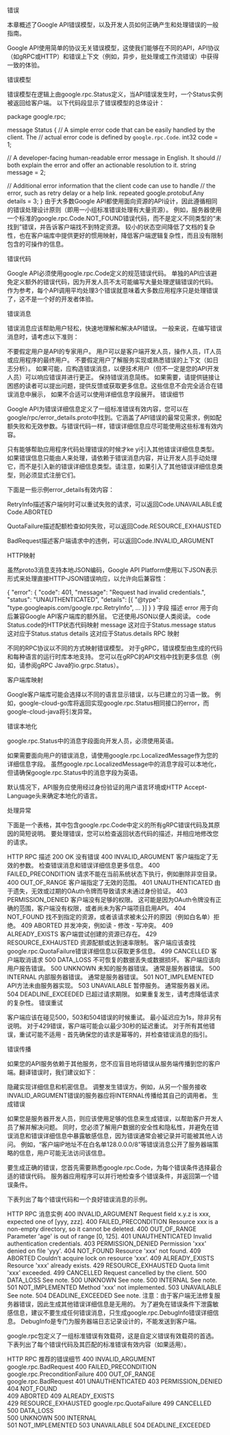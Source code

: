 错误

本章概述了Google API错误模型，以及开发人员如何正确产生和处理错误的一般指南。

Google API使用简单的协议无关错误模型，这使我们能够在不同的API，API协议（如gRPC或HTTP）和错误上下文（例如，异步，批处理或工作流错误）中获得一致的体验。

错误模型

错误模型在逻辑上由google.rpc.Status定义，当API错误发生时，一个Status实例被返回给客户端。 以下代码段显示了错误模型的总体设计：

package google.rpc;

message Status {
  // A simple error code that can be easily handled by the client. The
  // actual error code is defined by `google.rpc.Code`.
  int32 code = 1;

  // A developer-facing human-readable error message in English. It should
  // both explain the error and offer an actionable resolution to it.
  string message = 2;

  // Additional error information that the client code can use to handle
  // the error, such as retry delay or a help link.
  repeated google.protobuf.Any details = 3;
}
由于大多数Google API都使用面向资源的API设计，因此遵循相同的错误处理设计原则（即用一小组标准错误处理有大量资源）。 例如，服务器使用一个标准的google.rpc.Code.NOT_FOUND错误代码，而不是定义不同类型的“未找到”错误，并告诉客户端找不到特定资源。 较小的状态空间降低了文档的复杂性，也在客户端库中提供更好的惯用映射，降低客户端逻辑复杂性，而且没有限制包含的可操作的信息。

错误代码

Google API必须使用google.rpc.Code定义的规范错误代码。 单独的API应该避免定义额外的错误代码，因为开发人员不太可能编写大量处理逻辑错误的代码。 作为参考，每个API调用平均处理3个错误就意味着大多数应用程序只是处理错误了，这不是一个好的开发者体验。

错误消息

错误消息应该帮助用户轻松，快速地理解和解决API错误。 一般来说，在编写错误消息时，请考虑以下准则：

不要假定用户是API的专家用户。 用户可以是客户端开发人员，操作人员，IT人员或应用程序的最终用户。
不要假定用户了解服务实现或熟悉错误的上下文（如日志分析）。
如果可能，应构造错误消息，以便技术用户（但不一定是您的API开发人员）可以响应错误并进行更正。
保持错误消息简练。 如果需要，请提供链接让困惑的读者可以提出问题，提供反馈或获取更多信息。这些信息不会完全适合在错误消息中展示， 如果不合适可以使用详细信息字段展开。
错误细节

Google API为错误详细信息定义了一组标准错误有效内容，您可以在google/rpc/error_details.proto中找到。它涵盖了API错误的最常见需求，例如配额失败和无效参数。与错误代码一样，错误详细信息应尽可能使用这些标准有效内容。

只有能够帮助应用程序代码处理错误的时候才ke yi引入其他错误详细信息类型。如果错误信息只能由人来处理，请依赖于错误消息内容，并让开发人员手动处理它，而不是引入新的错误详细信息类型。请注意，如果引入了其他错误详细信息类型，则必须显式注册它们。

下面是一些示例error_details有效内容：

RetryInfo描述客户端何时可以重试失败的请求，可以返回Code.UNAVAILABLE或Code.ABORTED

QuotaFailure描述配额检查如何失败，可以返回Code.RESOURCE_EXHAUSTED

BadRequest描述客户端请求中的违例，可以返回Code.INVALID_ARGUMENT

HTTP映射

虽然proto3消息支持本地JSON编码，Google API Platform使用以下JSON表示形式来处理直接HTTP-JSON错误响应，以允许向后兼容性：

{
  "error": {
    "code": 401,
    "message": "Request had invalid credentials.",
    "status": "UNAUTHENTICATED",
    "details": [{
      "@type": "type.googleapis.com/google.rpc.RetryInfo",
      ...
    }]
  }
}
字段	描述
error	用于向后兼容Google API客户端库的额外层。 它还使用JSON以便人类阅读。
code	Status.code的HTTP状态代码映射
message	这对应于Status.message
status	这对应于Status.status
details	这对应于Status.details
RPC 映射

不同的RPC协议以不同的方式映射错误模型。 对于gRPC，错误模型由生成的代码和每种语言的运行时库本地支持。 您可以在gRPC的API文档中找到更多信息（例如，请参阅gRPC Java的io.grpc.Status）。

客户端库映射

Google客户端库可能会选择以不同的语言显示错误，以与已建立的习语一致。 例如，google-cloud-go库将返回实现google.rpc.Status相同接口的error，而google-cloud-java将引发异常。

错误本地化

google.rpc.Status中的消息字段面向开发人员，必须使用英语。

如果需要面向用户的错误消息，请使用google.rpc.LocalizedMessage作为您的详细信息字段。 虽然google.rpc.LocalizedMessage中的消息字段可以本地化，但请确保google.rpc.Status中的消息字段为英语。

默认情况下，API服务应使用经过身份验证的用户语言环境或HTTP Accept-Language头来确定本地化的语言。

处理异常

下面是一个表格，其中包含google.rpc.Code中定义的所有gRPC错误代码及其原因的简短说明。 要处理错误，您可以检查返回状态代码的描述，并相应地修改您的请求。

HTTP	RPC	描述
200	OK	没有错误
400	INVALID_ARGUMENT	客户端指定了无效的参数。 检查错误消息和错误详细信息更多信息。
400	FAILED_PRECONDITION	请求不能在当前系统状态下执行，例如删除非空目录。
400	OUT_OF_RANGE	客户端指定了无效的范围。
401	UNAUTHENTICATED	由于遗失，无效或过期的OAuth令牌而导致请求未通过身份验证。
403	PERMISSION_DENIED	客户端没有足够的权限。 这可能是因为OAuth令牌没有正确的范围，客户端没有权限，或者尚未为客户端项目启用API。
404	NOT_FOUND	找不到指定的资源，或者该请求被未公开的原因（例如白名单）拒绝。
409	ABORTED	并发冲突，例如读 - 修改 - 写冲突。
409	ALREADY_EXISTS	客户端尝试创建的资源已存在。
429	RESOURCE_EXHAUSTED	资源配额或达到速率限制。 客户端应该查找google.rpc.QuotaFailure错误详细信息以获取更多信息。
499	CANCELLED	客户端取消请求
500	DATA_LOSS	不可恢复的数据丢失或数据损坏。 客户端应该向用户报告错误。
500	UNKNOWN	未知的服务器错误。 通常是服务器错误。
500	INTERNAL	内部服务器错误。 通常是服务器错误。
501	NOT_IMPLEMENTED	API方法未由服务器实现。
503	UNAVAILABLE	暂停服务。 通常服务器关闭。
504	DEADLINE_EXCEEDED	已超过请求期限。 如果重复发生，请考虑降低请求的复杂性。
错误重试

客户端应该在碰见500，503和504错误的时候重试。 最小延迟应为1s，除非另有说明。 对于429错误，客户端可能会以最少30秒的延迟重试。 对于所有其他错误，重试可能不适用 - 首先确保您的请求是幂等的，并检查错误消息的指引。

错误传播

如果您的API服务依赖于其他服务，您不应盲目地将错误从服务端传播到您的客户端。翻译错误时，我们建议如下：

隐藏实现详细信息和机密信息。
调整发生错误方。例如，从另一个服务接收INVALID_ARGUMENT错误的服务器应将INTERNAL传播给其自己的调用者。
生成错误

如果您是服务器开发人员，则应该使用足够的信息来生成错误，以帮助客户开发人员了解并解决问题。 同时，您必须了解用户数据的安全性和隐私性，并避免在错误消息和错误详细信息中暴露敏感信息，因为错误通常会被记录并可能被其他人访问。 例如，“客户端IP地址不在白名单128.0.0.0/8”等错误消息公开了服务器端策略的信息，用户可能无法访问该信息。

要生成正确的错误，您首先需要熟悉google.rpc.Code，为每个错误条件选择最合适的错误代码。 服务器应用程序可以并行地检查多个错误条件，并返回第一个错误条件。

下表列出了每个错误代码和一个良好错误消息的示例。

HTTP	RPC	消息实例
400	INVALID_ARGUMENT	Request field x.y.z is xxx, expected one of [yyy, zzz].
400	FAILED_PRECONDITION	Resource xxx is a non-empty directory, so it cannot be deleted.
400	OUT_OF_RANGE	Parameter 'age' is out of range [0, 125].
401	UNAUTHENTICATED	Invalid authentication credentials.
403	PERMISSION_DENIED	Permission 'xxx' denied on file 'yyy'.
404	NOT_FOUND	Resource 'xxx' not found.
409	ABORTED	Couldn’t acquire lock on resource ‘xxx’.
409	ALREADY_EXISTS	Resource 'xxx' already exists.
429	RESOURCE_EXHAUSTED	Quota limit 'xxx' exceeded.
499	CANCELLED	Request cancelled by the client.
500	DATA_LOSS	See note.
500	UNKNOWN	See note.
500	INTERNAL	See note.
501	NOT_IMPLEMENTED	Method 'xxx' not implemented.
503	UNAVAILABLE	See note.
504	DEADLINE_EXCEEDED	See note.
注意：由于客户端无法修复服务器错误，因此生成其他错误详细信息是无用的。 为了避免在错误条件下泄露敏感信息，建议不要生成任何错误消息，只生成google.rpc.DebugInfo错误详细信息。 DebugInfo是专门为服务器端日志记录设计的，不能发送到客户端。

google.rpc包定义了一组标准错误有效载荷，这是自定义错误有效载荷的首选。 下表列出了每个错误代码及其匹配的标准错误有效内容（如果适用）。

HTTP	RPC	推荐的错误细节
400	INVALID_ARGUMENT	google.rpc.BadRequest
400	FAILED_PRECONDITION	google.rpc.PreconditionFailure
400	OUT_OF_RANGE	google.rpc.BadRequest
401	UNAUTHENTICATED	
403	PERMISSION_DENIED	
404	NOT_FOUND	
409	ABORTED	
409	ALREADY_EXISTS	
429	RESOURCE_EXHAUSTED	google.rpc.QuotaFailure
499	CANCELLED	
500	DATA_LOSS	
500	UNKNOWN	
500	INTERNAL	
501	NOT_IMPLEMENTED	
503	UNAVAILABLE	
504	DEADLINE_EXCEEDED	
